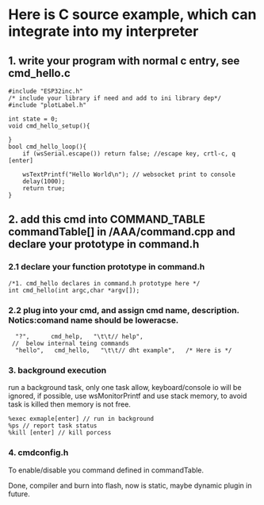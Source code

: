 # Here is C source example, which can integrate into my interpreter
## 1. write your program with normal c entry, see cmd_hello.c
```
#include "ESP32inc.h"
/* include your library if need and add to ini library dep*/
#include "plotLabel.h"

int state = 0;
void cmd_hello_setup(){

}
bool cmd_hello_loop(){
    if (wsSerial.escape()) return false; //escape key, crtl-c, q [enter]

    wsTextPrintf("Hello World\n"); // websocket print to console
    delay(1000);
    return true;
}
```
## 2. add this cmd into COMMAND_TABLE commandTable[] in /AAA/command.cpp and declare your prototype in command.h
### 2.1 declare your function prototype in command.h
```
/*1. cmd_hello declares in command.h prototype here */
int cmd_hello(int argc,char *argv[]);
```
### 2.2 plug into your cmd, and assign cmd name, description. Notics:comand name should be loweracse.
```
  "?",      cmd_help,   "\t\t// help",
 //  below internal teing commands
  "hello",   cmd_hello,   "\t\t// dht example",   /* Here is */
```  
### 3. background execution
run a background task, only one task allow, 
keyboard/console io will be ignored, if possible, use wsMonitorPrintf
and use stack memory, to avoid task is killed then memory is not free.

``` 
%exec exmaple[enter] // run in background
%ps // report task status
%kill [enter] // kill porcess

```  
### 4. cmdconfig.h 
To enable/disable you command defined in commandTable.

Done, compiler and burn into flash, now is static, maybe dynamic plugin in future.